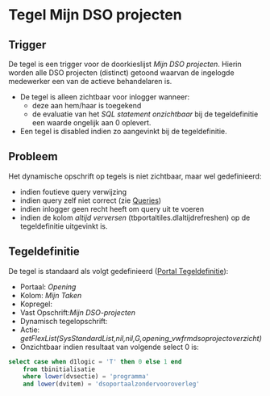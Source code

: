 # Tegel Mijn DSO projecten

## Trigger

De tegel is een trigger voor de doorkieslijst *Mijn DSO projecten*. Hierin worden alle DSO projecten (distinct) getoond waarvan de ingelogde medewerker een van de actieve behandelaren is.

  - De tegel is alleen zichtbaar voor inlogger wanneer:
    - deze aan hem/haar is toegekend
    - de evaluatie van het *SQL statement onzichtbaar* bij de tegeldefinitie een waarde ongelijk aan 0 oplevert.
  - Een tegel is disabled indien zo aangevinkt bij de tegeldefinitie.

## Probleem

Het dynamische opschrift op tegels is niet zichtbaar, maar wel gedefinieerd:

  - indien foutieve query verwijzing
  - indien query zelf niet correct (zie [Queries](/docs/instellen_inrichten/queries.md))
  - indien inlogger geen recht heeft om query uit te voeren
  - indien de kolom *altijd verversen* (tbportaltiles.dlaltijdrefreshen) op de tegeldefinitie uitgevinkt is.

## Tegeldefinitie

De tegel is standaard als volgt gedefinieerd ([Portal Tegeldefinitie](/docs/instellen_inrichten/portaldefinitie/portal_tegel.md)):

  - Portaal: *Opening*
  - Kolom: *Mijn Taken*
  - Kopregel:
  - Vast Opschrift:*Mijn DSO-projecten*
  - Dynamisch tegelopschrift:
  - Actie: *getFlexList(SysStandardList,nil,nil,G,opening_vwfrmdsoprojectoverzicht)*
  - Onzichtbaar indien resultaat van volgende select 0 is:
```sql
select case when d1logic = 'T' then 0 else 1 end
    from tbinitialisatie
    where lower(dvsectie) = 'programma'
    and lower(dvitem) = 'dsoportaalzondervooroverleg'
```

